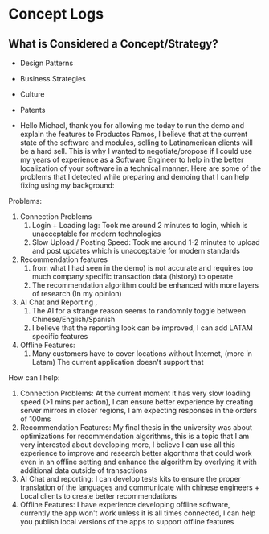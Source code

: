 # Concept Logs

## What is Considered a Concept/Strategy?

- Design Patterns
- Business Strategies
- Culture
- Patents



- Hello Michael, thank you for allowing me today to run the demo and explain the features to Productos Ramos, I believe that at the current state of the software and modules, selling to Latinamerican clients will be a hard sell. This is why I wanted to negotiate/propose if I could use my years of experience as a Software Engineer to help in the better localization of your software in a technical manner. Here are some of the problems that I detected while preparing and demoing that I can help fixing using my background:

Problems:
1. Connection Problems
	1. Login  + Loading lag: Took me around 2 minutes to login, which is unacceptable for modern technologies
	2. Slow Upload / Posting Speed: Took me around 1-2 minutes to upload and post updates which is unacceptable for modern standards
2. Recommendation features 
	1. from what I had seen in the demo) is not accurate and requires too much company specific transaction data (history) to operate 
	2. The recommendation algorithm could be enhanced with more layers of research (In my opinion)
3.  AI Chat and Reporting , 
	1. The AI for a strange reason seems to randomnly toggle between Chinese/English/Spanish
	2. I believe that the reporting look can be improved, I can add LATAM specific features
4. Offline Features: 
	1. Many customers have to cover locations without Internet, (more in Latam) The current application doesn't support that 

How can I help:
1. Connection Problems: At the current moment it has  very slow loading speed (>1 mins per action), I can ensure better experience by creating server mirrors in closer regions, I am expecting responses in the orders of 100ms
2. Recommendation Features: My final thesis in the university was about optimizations for recommendation algorithms, this is a topic that I am very interested about developing more, I believe I can use all this experience to improve and research better algorithms that could work even in an offline setting and enhance the algorithm by overlying it with additional data outside of transactions
3. AI Chat and reporting: I can develop tests kits to ensure the proper translation of the languages and communicate with chinese engineers + Local clients to create better recommendations
4. Offline Features: I have experience developing offline software, currently the app won't work unless it is all times connected, I can help you publish local versions of the apps to support offline features

